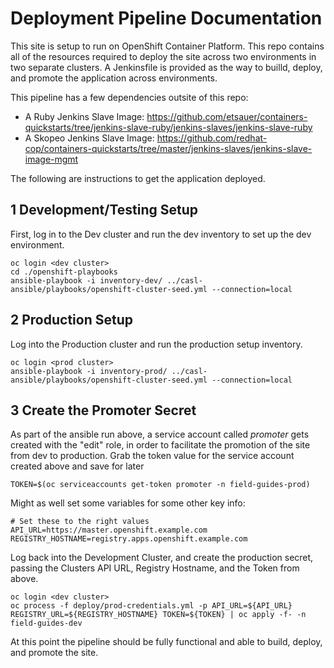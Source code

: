 # Deployment Pipeline Documentation

This site is setup to run on OpenShift Container Platform. This repo contains all of the resources required to deploy the site across two environments in two separate clusters. A Jenkinsfile is provided as the way to builld, deploy, and promote the application across environments.

This pipeline has a few dependencies outsite of this repo:

- A Ruby Jenkins Slave Image: https://github.com/etsauer/containers-quickstarts/tree/jenkins-slave-ruby/jenkins-slaves/jenkins-slave-ruby
- A Skopeo Jenkins Slave Image: https://github.com/redhat-cop/containers-quickstarts/tree/master/jenkins-slaves/jenkins-slave-image-mgmt

The following are instructions to get the application deployed.

## 1 Development/Testing Setup

First, log in to the Dev cluster and run the dev inventory to set up the dev environment.
```
oc login <dev cluster>
cd ./openshift-playbooks
ansible-playbook -i inventory-dev/ ../casl-ansible/playbooks/openshift-cluster-seed.yml --connection=local
```

## 2 Production Setup

Log into the Production cluster and run the production setup inventory.
```
oc login <prod cluster>
ansible-playbook -i inventory-prod/ ../casl-ansible/playbooks/openshift-cluster-seed.yml --connection=local
```

## 3 Create the Promoter Secret

As part of the ansible run above, a service account called _promoter_ gets created with the "edit" role, in order to facilitate the promotion of the site from dev to production. Grab the token value for the service account created above and save for later
```
TOKEN=$(oc serviceaccounts get-token promoter -n field-guides-prod)
```

Might as well set some variables for some other key info:
```
# Set these to the right values
API_URL=https://master.openshift.example.com
REGISTRY_HOSTNAME=registry.apps.openshift.example.com
```

Log back into the Development Cluster, and create the production secret, passing the Clusters API URL, Registry Hostname, and the Token from above.
```
oc login <dev cluster>
oc process -f deploy/prod-credentials.yml -p API_URL=${API_URL} REGISTRY_URL=${REGISTRY_HOSTNAME} TOKEN=${TOKEN} | oc apply -f- -n field-guides-dev
```

At this point the pipeline should be fully functional and able to build, deploy, and promote the site.
